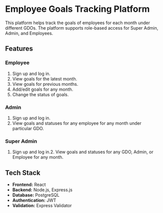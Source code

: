 # Employee Goals Tracking Platform

This platform helps track the goals of employees for each month under different GDOs. The platform supports role-based access for Super Admin, Admin, and Employees.

## Features

### Employee
1. Sign up and log in.
2. View goals for the latest month.
3. View goals for previous months.
4. Add/edit goals for any month.
5. Change the status of goals.

### Admin
1. Sign up and log in.
2. View goals and statuses for any employee for any month under particular GDO.

### Super Admin
1. Sign up and log in.2. View goals and statuses for any GDO, Admin, or Employee for any month.

## Tech Stack
- **Frontend:** React
- **Backend:** Node.js, Express.js
- **Database:** PostgreSQL
- **Authentication:** JWT
- **Validation:** Express Validator
